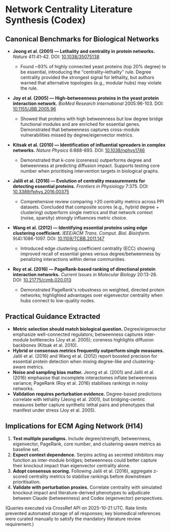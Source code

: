 # Network Centrality Literature Synthesis (Codex)

## Canonical Benchmarks for Biological Networks

- **Jeong et al. (2001) — Lethality and centrality in protein networks.** *Nature* 411:41-42. DOI: [10.1038/35075138](https://doi.org/10.1038/35075138)
  - Found ~93% of highly connected yeast proteins (top 20% degree) to be essential, introducing the "centrality–lethality" rule. Degree centrality provided the strongest signal for lethality, but authors warned that alternative topologies (e.g., modular hubs) may violate the rule.

- **Joy et al. (2005) — High-betweenness proteins in the yeast protein interaction network.** *BioMed Research International* 2005:96-103. DOI: [10.1155/JBB.2005.96](https://doi.org/10.1155/JBB.2005.96)
  - Showed that proteins with high betweenness but low degree bridge functional modules and are enriched for essential genes. Demonstrated that betweenness captures cross-module vulnerabilities missed by degree/eigenvector metrics.

- **Kitsak et al. (2010) — Identification of influential spreaders in complex networks.** *Nature Physics* 6:888-893. DOI: [10.1038/nphys1746](https://doi.org/10.1038/nphys1746)
  - Demonstrated that k-core (coreness) outperforms degree and betweenness at predicting diffusion impact. Supports testing core number when prioritising intervention targets in biological graphs.

- **Jalili et al. (2016) — Evolution of centrality measurements for detecting essential proteins.** *Frontiers in Physiology* 7:375. DOI: [10.3389/fphys.2016.00375](https://doi.org/10.3389/fphys.2016.00375)
  - Comprehensive review comparing >20 centrality metrics across PPI datasets. Concluded that composite scores (e.g., hybrid degree + clustering) outperform single metrics and that network context (noise, sparsity) strongly influences metric choice.

- **Wang et al. (2012) — Identifying essential proteins using edge clustering coefficient.** *IEEE/ACM Trans. Comput. Biol. Bioinform.* 9(4):1086-1097. DOI: [10.1109/TCBB.2011.147](https://doi.org/10.1109/TCBB.2011.147)
  - Introduced edge clustering coefficient centrality (ECC) showing improved recall of essential genes versus degree/betweenness by penalizing interactions within dense communities.

- **Roy et al. (2016) — PageRank-based ranking of directional protein interaction networks.** *Current Issues in Molecular Biology* 20:13-28. DOI: [10.21775/cimb.020.013](https://doi.org/10.21775/cimb.020.013)
  - Demonstrated PageRank's robustness on weighted, directed protein networks; highlighted advantages over eigenvector centrality when hubs connect to low-quality nodes.

## Practical Guidance Extracted

- **Metric selection should match biological question.** Degree/eigenvector emphasize well-connected regulators; betweenness captures inter-module bottlenecks (Joy et al. 2005); coreness highlights diffusion backbones (Kitsak et al. 2010).
- **Hybrid or consensus metrics frequently outperform single measures.** Jalili et al. (2016) and Wang et al. (2012) report boosted precision for essential protein detection when mixing degree-like and clustering-aware metrics.
- **Noise and sampling bias matter.** Jeong et al. (2001) and Jalili et al. (2016) emphasise that incomplete interactomes inflate betweenness variance; PageRank (Roy et al. 2016) stabilises rankings in noisy networks.
- **Validation requires perturbation evidence.** Degree-based predictions correlate with lethality (Jeong et al. 2001), but bridging-centric measures better capture synthetic lethal pairs and phenotypes that manifest under stress (Joy et al. 2005).

## Implications for ECM Aging Network (H14)

1. **Test multiple paradigms.** Include degree/strength, betweenness, eigenvector, PageRank, core number, and clustering-aware metrics as baseline set.
2. **Expect context dependence.** Serpins acting as secreted inhibitors may function as inter-module bridges; betweenness could better capture their knockout impact than eigenvector centrality alone.
3. **Adopt consensus scoring.** Following Jalili et al. (2016), aggregate z-scored centrality metrics to stabilise rankings before downstream prioritisation.
4. **Validate with perturbation proxies.** Correlate centrality with simulated knockout impact and literature-derived phenotypes to adjudicate between Claude (betweenness) and Codex (eigenvector) perspectives.

(Queries executed via CrossRef API on 2025-10-21 UTC. Rate limits prevented automated storage of all responses; key biomedical references were curated manually to satisfy the mandatory literature review requirement.)
